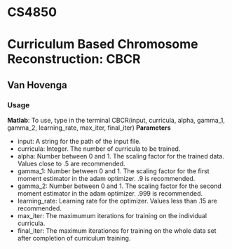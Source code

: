 # CS4850
# Curriculum Based Chromosome Reconstruction: CBCR
## Van Hovenga 

### Usage 
**Matlab**: To use, type in the terminal CBCR(input, curricula, alpha, gamma_1, gamma_2, learning_rate, max_iter, final_iter)
**Parameters**
- input: A string for the path of the input file.
- curricula: Integer. The number of curricula to be trained.
- alpha: Number between 0 and 1. The scaling factor for the trained data. Values close to .5 are recommended. 
- gamma_1: Number between 0 and 1. The scaling factor for the first moment estimator in the adam optimizer. .9 is recommended.
- gamma_2: Number between 0 and 1. The scaling factor for the second moment estimator in the adam optimizer. .999 is recommended. 
- learning_rate: Learning rate for the optimizer. Values less than .15 are recommended.
- max_iter: The maximumum iterations for training on the individual curricula.
- final_iter: The maximum iterationos for training on the whole data set after completion of curriculum training. 

